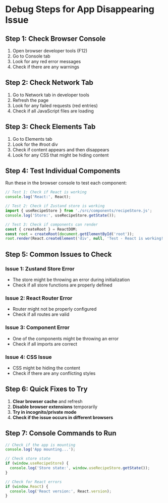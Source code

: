 # Debug Steps for App Disappearing Issue

## Step 1: Check Browser Console
1. Open browser developer tools (F12)
2. Go to Console tab
3. Look for any red error messages
4. Check if there are any warnings

## Step 2: Check Network Tab
1. Go to Network tab in developer tools
2. Refresh the page
3. Look for any failed requests (red entries)
4. Check if all JavaScript files are loading

## Step 3: Check Elements Tab
1. Go to Elements tab
2. Look for the #root div
3. Check if content appears and then disappears
4. Look for any CSS that might be hiding content

## Step 4: Test Individual Components
Run these in the browser console to test each component:

```javascript
// Test 1: Check if React is working
console.log('React:', React);

// Test 2: Check if Zustand store is working
import { useRecipeStore } from './src/components/recipeStore.js';
console.log('Store:', useRecipeStore.getState());

// Test 3: Check if components can render
const { createRoot } = ReactDOM;
const root = createRoot(document.getElementById('root'));
root.render(React.createElement('div', null, 'Test - React is working!'));
```

## Step 5: Common Issues to Check

### Issue 1: Zustand Store Error
- The store might be throwing an error during initialization
- Check if all store functions are properly defined

### Issue 2: React Router Error
- Router might not be properly configured
- Check if all routes are valid

### Issue 3: Component Error
- One of the components might be throwing an error
- Check if all imports are correct

### Issue 4: CSS Issue
- CSS might be hiding the content
- Check if there are any conflicting styles

## Step 6: Quick Fixes to Try

1. **Clear browser cache** and refresh
2. **Disable browser extensions** temporarily
3. **Try in incognito/private mode**
4. **Check if the issue occurs in different browsers**

## Step 7: Console Commands to Run

```javascript
// Check if the app is mounting
console.log('App mounting...');

// Check store state
if (window.useRecipeStore) {
  console.log('Store state:', window.useRecipeStore.getState());
}

// Check for React errors
if (window.React) {
  console.log('React version:', React.version);
}
```
